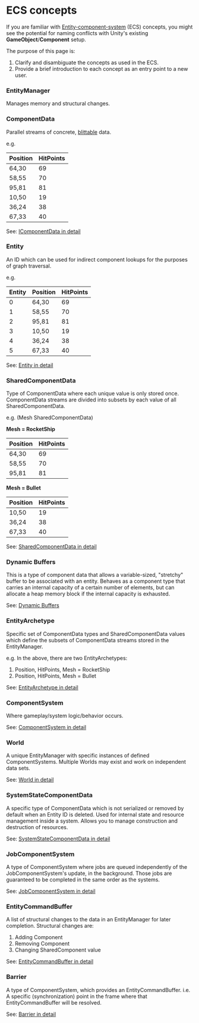 # ECS concepts

If you are familiar with [Entity-component-system](https://en.wikipedia.org/wiki/Entity%E2%80%93component%E2%80%93system) (ECS) concepts, you might see the potential for naming conflicts with Unity's existing __GameObject__/__Component__ setup. 

The purpose of this page is:
1. Clarify and disambiguate the concepts as used in the ECS.
2. Provide a brief introduction to each concept as an entry point to a new user.

### EntityManager
Manages memory and structural changes.

### ComponentData
Parallel streams of concrete, [blittable](https://docs.microsoft.com/en-us/dotnet/framework/interop/blittable-and-non-blittable-types) data. 

e.g.

| Position | HitPoints |
| ---------- | -----------|
| 64,30     | 69          |
| 58,55     | 70          |
| 95,81     | 81          |
| 10,50     | 19          |
| 36,24     | 38          |
| 67,33     | 40          |

See: [IComponentData in detail](ecs_in_detail.md#icomponentdata)


### Entity
An ID which can be used for indirect component lookups for the purposes of graph traversal.

e.g.

| Entity | Position | HitPoints |
|--- | ---------- | -----------|
|0 | 64,30     | 69          |
|1 | 58,55     | 70          |
|2 | 95,81     | 81          |
|3 | 10,50     | 19          |
|4 | 36,24     | 38          |
|5 | 67,33     | 40          |

See: [Entity in detail](ecs_in_detail.md#entity)

### SharedComponentData
Type of ComponentData where each unique value is only stored once. ComponentData streams are divided into subsets by each value of all SharedComponentData.

e.g. (Mesh SharedComponentData)

__Mesh = RocketShip__

| Position | HitPoints |
| ---------- | -----------|
| 64,30     | 69          |
| 58,55     | 70          |
| 95,81     | 81          |

__Mesh = Bullet__

| Position | HitPoints |
| ---------- | -----------|
| 10,50     | 19          |
| 36,24     | 38          |
| 67,33     | 40          |

See: [SharedComponentData in detail](ecs_in_detail.md#shared-componentdata)

### Dynamic Buffers

This is a type of component data that allows a variable-sized, "stretchy"
buffer to be associated with an entity. Behaves as a component type that
carries an internal capacity of a certain number of elements, but can allocate
a heap memory block if the internal capacity is exhausted.

See: [Dynamic Buffers](dynamic_buffers.md)

### EntityArchetype
Specific set of ComponentData types and SharedComponentData values which define the subsets of ComponentData streams stored in the EntityManager.

e.g. In the above, there are two EntityArchetypes:
1. Position, HitPoints, Mesh = RocketShip
2. Position, HitPoints, Mesh = Bullet

See: [EntityArchetype in detail](ecs_in_detail.md#entityarchetype)

### ComponentSystem
Where gameplay/system logic/behavior occurs.

See: [ComponentSystem in detail](ecs_in_detail.md#componentsystem)

### World
A unique EntityManager with specific instances of defined ComponentSystems. Multiple Worlds may exist and work on independent data sets.

See: [World in detail](ecs_in_detail.md#world)

### SystemStateComponentData
A specific type of ComponentData which is not serialized or removed by default when an Entity ID is deleted. Used for internal state and resource management inside a system. Allows you to manage construction and destruction of resources.

See: [SystemStateComponentData in detail](ecs_in_detail.md#systemstatecomponentdata)

### JobComponentSystem
A type of ComponentSystem where jobs are queued independently of the JobComponentSystem's update, in the background. Those jobs are guaranteed to be completed in the same order as the systems. 

See: [JobComponentSystem in detail](ecs_in_detail.md#jobcomponentsystem)

### EntityCommandBuffer
A list of structural changes to the data in an EntityManager for later completion. Structural changes are:
1. Adding Component
2. Removing Component
3. Changing SharedComponent value

See: [EntityCommandBuffer in detail](ecs_in_detail.md#entitycommandbuffer)

### Barrier
A type of ComponentSystem, which provides an EntityCommandBuffer. i.e. A specific (synchronization) point in the frame where that EntityCommandBuffer will be resolved.

See: [Barrier in detail](ecs_in_detail.md#barrier)




